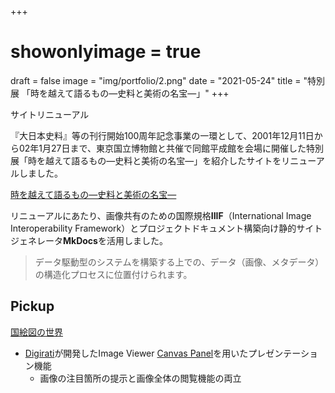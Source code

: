 +++
# showonlyimage = true
draft = false
image = "img/portfolio/2.png"
date = "2021-05-24"
title = "特別展 「時を越えて語るもの―史料と美術の名宝―」"
+++

サイトリニューアル

<!--more-->

『大日本史料』等の刊行開始100周年記念事業の一環として、2001年12月11日から02年1月27日まで、東京国立博物館と共催で同館平成館を会場に開催した特別展「時を越えて語るもの―史料と美術の名宝―」を紹介したサイトをリニューアルしました。

[時を越えて語るもの―史料と美術の名宝―](https://www.hi.u-tokyo.ac.jp/collection/degitalgallary/100ex/)

リニューアルにあたり、画像共有のための国際規格**IIIF**（International Image Interoperability Framework）とプロジェクトドキュメント構築向け静的サイトジェネレータ**MkDocs**を活用しました。

> データ駆動型のシステムを構築する上での、データ（画像、メタデータ）の構造化プロセスに位置付けられます。

## Pickup

[国絵図の世界](https://www.hi.u-tokyo.ac.jp/collection/degitalgallary/100ex/014/)

* [Digirati](https://digirati.com/)が開発したImage Viewer [Canvas Panel](https://cultural-heritage.digirati.com/building-blocks/canvas-panel/)を用いたプレゼンテーション機能
  * 画像の注目箇所の提示と画像全体の閲覧機能の両立

